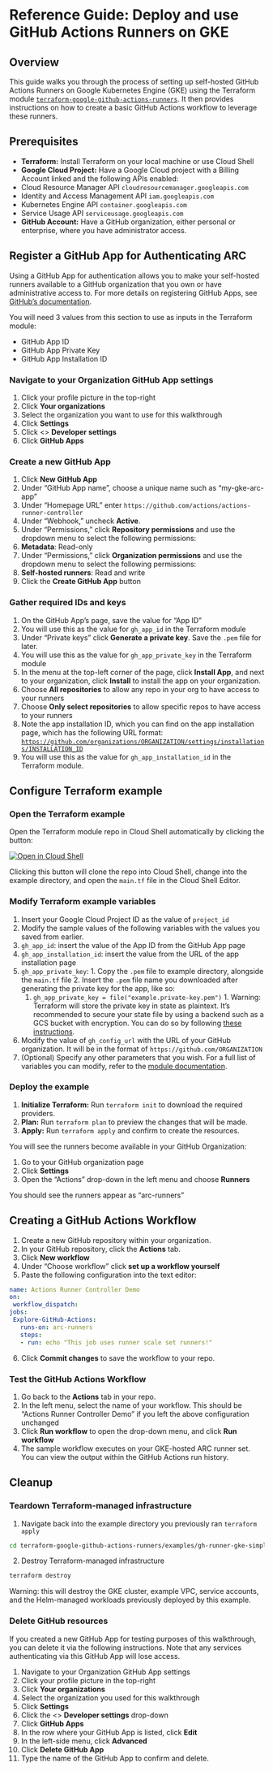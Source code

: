 # Reference Guide: Deploy and use GitHub Actions Runners on GKE

## Overview

This guide walks you through the process of setting up self-hosted GitHub Actions Runners on Google Kubernetes Engine (GKE) using the Terraform module [`terraform-google-github-actions-runners`](https://github.com/terraform-google-modules/terraform-google-github-actions-runners). It then provides instructions on how to create a basic GitHub Actions workflow to leverage these runners.

## Prerequisites

*   **Terraform:** Install Terraform on your local machine or use Cloud Shell  
*   **Google Cloud Project:** Have a Google Cloud project with a Billing Account linked and the following APIs enabled:  
   *   Cloud Resource Manager API `cloudresourcemanager.googleapis.com`  
   *   Identity and Access Management API `iam.googleapis.com`  
   *   Kubernetes Engine API `container.googleapis.com`  
   *   Service Usage API `serviceusage.googleapis.com`  
*   **GitHub Account:** Have a GitHub organization, either personal or enterprise, where you have administrator access.

## Register a GitHub App for Authenticating ARC

Using a GitHub App for authentication allows you to make your self-hosted runners available to a GitHub organization that you own or have administrative access to. For more details on registering GitHub Apps, see [GitHub’s documentation](https://docs.github.com/en/apps/creating-github-apps/registering-a-github-app/registering-a-github-app).

You will need 3 values from this section to use as inputs in the Terraform module:

*   GitHub App ID  
*   GitHub App Private Key  
*   GitHub App Installation ID

### Navigate to your Organization GitHub App settings

1.  Click your profile picture in the top-right  
2.  Click **Your organizations**  
3.  Select the organization you want to use for this walkthrough  
4.  Click **Settings**  
5.  Click \<\> **Developer settings**  
6.  Click **GitHub Apps**

### Create a new GitHub App

1.  Click **New GitHub App**
2.  Under “GitHub App name”, choose a unique name such as “my-gke-arc-app”
3.  Under “Homepage URL” enter `https://github.com/actions/actions-runner-controller`
4.  Under “Webhook,” uncheck **Active**.  
5.  Under “Permissions,” click **Repository permissions** and use the dropdown menu to select the following permissions:
   1.  **Metadata**: Read-only
6.  Under “Permissions,” click **Organization permissions** and use the dropdown menu to select the following permissions:
   1.  **Self-hosted runners**: Read and write
7.  Click the **Create GitHub App** button

### Gather required IDs and keys

1.  On the GitHub App’s page, save the value for “App ID”
   1.  You will use this as the value for `gh_app_id` in the Terraform module
2.  Under “Private keys” click **Generate a private key**. Save the `.pem` file for later.
   1.  You will use this as the value for `gh_app_private_key` in the Terraform module
3.  In the menu at the top-left corner of the page, click **Install App**, and next to your organization, click **Install** to install the app on your organization.
   1.  Choose **All repositories** to allow any repo in your org to have access to your runners
   2.  Choose **Only select repositories** to allow specific repos to have access to your runners
4.  Note the app installation ID, which you can find on the app installation page, which has the following URL format: [`https://github.com/organizations/ORGANIZATION/settings/installations/INSTALLATION_ID`](https://github.com/organizations/ORGANIZATION/settings/installations/INSTALLATION_ID)
   1.  You will use this as the value for `gh_app_installation_id` in the Terraform module.

## Configure Terraform example

### Open the Terraform example

Open the Terraform module repo in Cloud Shell automatically by clicking the button:

[![Open in Cloud Shell](https://gstatic.com/cloudssh/images/open-btn.svg)](https://shell.cloud.google.com/cloudshell/editor?cloudshell_git_repo=https%3A%2F%2Fgithub.com%2Fterraform-google-modules%2Fterraform-google-github-actions-runners&cloudshell_git_branch=master&cloudshell_open_in_editor=examples%2Fgh-runner-gke-simple%2Fmain.tf&cloudshell_workspace=examples%2Fgh-runner-gke-simple)

Clicking this button will clone the repo into Cloud Shell, change into the example directory, and open the `main.tf` file in the Cloud Shell Editor.

### Modify Terraform example variables

1.  Insert your Google Cloud Project ID as the value of `project_id`
2.  Modify the sample values of the following variables with the values you saved from earlier.
   1.  `gh_app_id`: insert the value of the App ID from the GitHub App page
   2.  `gh_app_installation_id`: insert the value from the URL of the app installation page
   3.  `gh_app_private_key`:
      1.  Copy the `.pem` file to example directory, alongside the `main.tf` file
      2.  Insert the `.pem` file name you downloaded after generating the private key for the app, like so:
         1.  `gh_app_private_key = file("example.private-key.pem")`
      1.  Warning: Terraform will store the private key in state as plaintext. It’s recommended to secure your state file by using a backend such as a GCS bucket with encryption. You can do so by following [these instructions](https://cloud.google.com/docs/terraform/best-practices/security).
3.  Modify the value of `gh_config_url` with the URL of your GitHub organization. It will be in the format of `https://github.com/ORGANIZATION`
4.  (Optional) Specify any other parameters that you wish. For a full list of variables you can modify, refer to the [module documentation](https://github.com/terraform-google-modules/terraform-google-github-actions-runners/tree/master/modules/gh-runner-gke#inputs).

### Deploy the example

1.  **Initialize Terraform:** Run `terraform init` to download the required providers.
2.  **Plan:** Run `terraform plan` to preview the changes that will be made.
3.  **Apply:** Run `terraform apply` and confirm to create the resources.

You will see the runners become available in your GitHub Organization:

1.  Go to your GitHub organization page
2.  Click **Settings**
3.  Open the “Actions” drop-down in the left menu and choose **Runners**

You should see the runners appear as “arc-runners”

## Creating a GitHub Actions Workflow

1.  Create a new GitHub repository within your organization.  
2.  In your GitHub repository, click the **Actions** tab.  
3.  Click **New workflow**  
4.  Under “Choose workflow” click **set up a workflow yourself** 
5.  Paste the following configuration into the text editor:

```yaml
name: Actions Runner Controller Demo
on:
 workflow_dispatch:
jobs:
 Explore-GitHub-Actions:
   runs-on: arc-runners
   steps:
   - run: echo "This job uses runner scale set runners!"
```

6.  Click **Commit changes** to save the workflow to your repo.

### Test the GitHub Actions Workflow

1.  Go back to the **Actions** tab in your repo.  
2.  In the left menu, select the name of your workflow. This should be “Actions Runner Controller Demo” if you left the above configuration unchanged  
3.  Click **Run workflow** to open the drop-down menu, and click **Run workflow**  
4.  The sample workflow executes on your GKE-hosted ARC runner set. You can view the output within the GitHub Actions run history.

## Cleanup

### Teardown Terraform-managed infrastructure

1.  Navigate back into the example directory you previously ran `terraform apply`

```bash
cd terraform-google-github-actions-runners/examples/gh-runner-gke-simple/
```

2.  Destroy Terraform-managed infrastructure

```bash
terraform destroy
```

Warning: this will destroy the GKE cluster, example VPC, service accounts, and the Helm-managed workloads previously deployed by this example.

### Delete GitHub resources

If you created a new GitHub App for testing purposes of this walkthrough, you can delete it via the following instructions. Note that any services authenticating via this GitHub App will lose access.

1.  Navigate to your Organization GitHub App settings  
   1.  Click your profile picture in the top-right  
   2.  Click **Your organizations**  
   3.  Select the organization you used for this walkthrough  
   4. Click **Settings**  
   5.  Click the \<\> **Developer settings** drop-down  
   6. Click **GitHub Apps**  
2.  In the row where your GitHub App is listed, click **Edit**  
3.  In the left-side menu, click **Advanced**  
4.  Click **Delete GitHub App**  
5.  Type the name of the GitHub App to confirm and delete.
